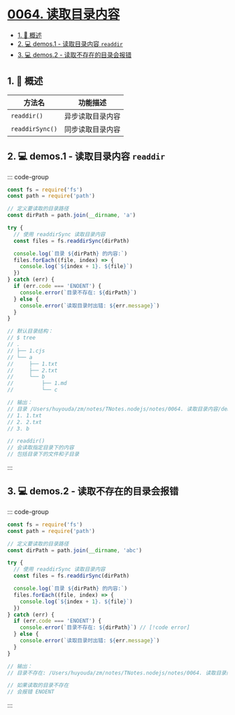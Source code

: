 # [0064. 读取目录内容](https://github.com/tnotesjs/TNotes.nodejs/tree/main/notes/0064.%20%E8%AF%BB%E5%8F%96%E7%9B%AE%E5%BD%95%E5%86%85%E5%AE%B9)

<!-- region:toc -->

- [1. 📝 概述](#1--概述)
- [2. 💻 demos.1 - 读取目录内容 `readdir`](#2--demos1---读取目录内容-readdir)
- [3. 💻 demos.2 - 读取不存在的目录会报错](#3--demos2---读取不存在的目录会报错)

<!-- endregion:toc -->

## 1. 📝 概述

| 方法名          | 功能描述         |
| --------------- | ---------------- |
| `readdir()`     | 异步读取目录内容 |
| `readdirSync()` | 同步读取目录内容 |

## 2. 💻 demos.1 - 读取目录内容 `readdir`

::: code-group

```js [1.cjs] {9}
const fs = require('fs')
const path = require('path')

// 定义要读取的目录路径
const dirPath = path.join(__dirname, 'a')

try {
  // 使用 readdirSync 读取目录内容
  const files = fs.readdirSync(dirPath)

  console.log(`目录 ${dirPath} 的内容:`)
  files.forEach((file, index) => {
    console.log(`${index + 1}. ${file}`)
  })
} catch (err) {
  if (err.code === 'ENOENT') {
    console.error(`目录不存在: ${dirPath}`)
  } else {
    console.error(`读取目录时出错: ${err.message}`)
  }
}

// 默认目录结构：
// $ tree
// .
// ├── 1.cjs
// └── a
//     ├── 1.txt
//     ├── 2.txt
//     └── b
//         ├── 1.md
//         └── c

// 输出：
// 目录 /Users/huyouda/zm/notes/TNotes.nodejs/notes/0064. 读取目录内容/demos/1/a 的内容:
// 1. 1.txt
// 2. 2.txt
// 3. b

// readdir()
// 会读取指定目录下的内容
// 包括目录下的文件和子目录
```

:::

## 3. 💻 demos.2 - 读取不存在的目录会报错

::: code-group

```js [1.cjs] {9}
const fs = require('fs')
const path = require('path')

// 定义要读取的目录路径
const dirPath = path.join(__dirname, 'abc')

try {
  // 使用 readdirSync 读取目录内容
  const files = fs.readdirSync(dirPath)

  console.log(`目录 ${dirPath} 的内容:`)
  files.forEach((file, index) => {
    console.log(`${index + 1}. ${file}`)
  })
} catch (err) {
  if (err.code === 'ENOENT') {
    console.error(`目录不存在: ${dirPath}`) // [!code error]
  } else {
    console.error(`读取目录时出错: ${err.message}`)
  }
}

// 输出：
// 目录不存在: /Users/huyouda/zm/notes/TNotes.nodejs/notes/0064. 读取目录内容/demos/2/abc

// 如果读取的目录不存在
// 会报错 ENOENT
```

:::
